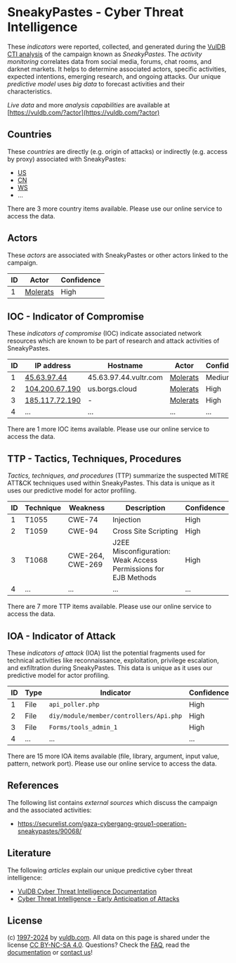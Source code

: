 # SneakyPastes - Cyber Threat Intelligence

These _indicators_ were reported, collected, and generated during the [VulDB CTI analysis](https://vuldb.com/?kb.cti) of the campaign known as _SneakyPastes_. The _activity monitoring_ correlates data from social media, forums, chat rooms, and darknet markets. It helps to determine associated actors, specific activities, expected intentions, emerging research, and ongoing attacks. Our unique _predictive model_ uses _big data_ to forecast activities and their characteristics.

_Live data_ and more _analysis capabilities_ are available at [https://vuldb.com/?actor](https://vuldb.com/?actor)

## Countries

These _countries_ are directly (e.g. origin of attacks) or indirectly (e.g. access by proxy) associated with SneakyPastes:

* [US](https://vuldb.com/?country.us)
* [CN](https://vuldb.com/?country.cn)
* [WS](https://vuldb.com/?country.ws)
* ...

There are 3 more country items available. Please use our online service to access the data.

## Actors

These _actors_ are associated with SneakyPastes or other actors linked to the campaign.

ID | Actor | Confidence
-- | ----- | ----------
1 | [Molerats](https://vuldb.com/?actor.molerats) | High

## IOC - Indicator of Compromise

These _indicators of compromise_ (IOC) indicate associated network resources which are known to be part of research and attack activities of SneakyPastes.

ID | IP address | Hostname | Actor | Confidence
-- | ---------- | -------- | ----- | ----------
1 | [45.63.97.44](https://vuldb.com/?ip.45.63.97.44) | 45.63.97.44.vultr.com | [Molerats](https://vuldb.com/?actor.molerats) | Medium
2 | [104.200.67.190](https://vuldb.com/?ip.104.200.67.190) | us.borgs.cloud | [Molerats](https://vuldb.com/?actor.molerats) | High
3 | [185.117.72.190](https://vuldb.com/?ip.185.117.72.190) | - | [Molerats](https://vuldb.com/?actor.molerats) | High
4 | ... | ... | ... | ...

There are 1 more IOC items available. Please use our online service to access the data.

## TTP - Tactics, Techniques, Procedures

_Tactics, techniques, and procedures_ (TTP) summarize the suspected MITRE ATT&CK techniques used within SneakyPastes. This data is unique as it uses our predictive model for actor profiling.

ID | Technique | Weakness | Description | Confidence
-- | --------- | -------- | ----------- | ----------
1 | T1055 | CWE-74 | Injection | High
2 | T1059 | CWE-94 | Cross Site Scripting | High
3 | T1068 | CWE-264, CWE-269 | J2EE Misconfiguration: Weak Access Permissions for EJB Methods | High
4 | ... | ... | ... | ...

There are 7 more TTP items available. Please use our online service to access the data.

## IOA - Indicator of Attack

These _indicators of attack_ (IOA) list the potential fragments used for technical activities like reconnaissance, exploitation, privilege escalation, and exfiltration during SneakyPastes. This data is unique as it uses our predictive model for actor profiling.

ID | Type | Indicator | Confidence
-- | ---- | --------- | ----------
1 | File | `api_poller.php` | High
2 | File | `diy/module/member/controllers/Api.php` | High
3 | File | `Forms/tools_admin_1` | High
4 | ... | ... | ...

There are 15 more IOA items available (file, library, argument, input value, pattern, network port). Please use our online service to access the data.

## References

The following list contains _external sources_ which discuss the campaign and the associated activities:

* https://securelist.com/gaza-cybergang-group1-operation-sneakypastes/90068/

## Literature

The following _articles_ explain our unique predictive cyber threat intelligence:

* [VulDB Cyber Threat Intelligence Documentation](https://vuldb.com/?kb.cti)
* [Cyber Threat Intelligence - Early Anticipation of Attacks](https://www.scip.ch/en/?labs.20201022)

## License

(c) [1997-2024](https://vuldb.com/?kb.changelog) by [vuldb.com](https://vuldb.com/?kb.about). All data on this page is shared under the license [CC BY-NC-SA 4.0](https://creativecommons.org/licenses/by-nc-sa/4.0/). Questions? Check the [FAQ](https://vuldb.com/?kb.faq), read the [documentation](https://vuldb.com/?kb) or [contact us](https://vuldb.com/?contact)!
